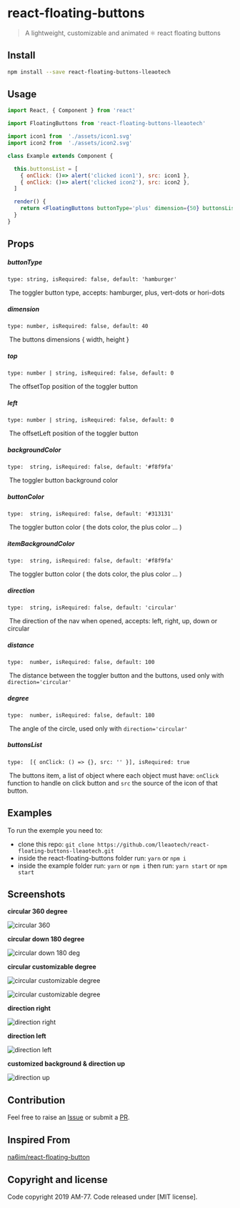 # react-floating-buttons

> A lightweight, customizable and animated ⚛️ react floating buttons


## Install

```bash
npm install --save react-floating-buttons-lleaotech
```

## Usage

```jsx
import React, { Component } from 'react'

import FloatingButtons from 'react-floating-buttons-lleaotech'

import icon1 from  './assets/icon1.svg'
import icon2 from  './assets/icon2.svg'

class Example extends Component {

  this.buttonsList = [
    { onClick: ()=> alert('clicked icon1'), src: icon1 },
    { onClick: ()=> alert('clicked icon2'), src: icon2 },
  ]

  render() {
    return <FloatingButtons buttonType='plus' dimension={50} buttonsList={this.buttonsList}  top={'calc(50% - 25px)'} left={'5%'} direction="right" />
  }
}
```



## Props



##### buttonType

`type: string, isRequired: false, default: 'hamburger'`

​	The toggler button type, accepts: hamburger, plus, vert-dots or hori-dots

##### dimension

`type: number, isRequired: false, default: 40`

​	The buttons dimensions { width, height }

##### top

`type: number | string, isRequired: false, default: 0`

​	The offsetTop position of the toggler button

##### left

`type: number | string, isRequired: false, default: 0`

​	The offsetLeft position of the toggler button

##### backgroundColor

`type:  string, isRequired: false, default: '#f8f9fa'`

​	The toggler button background color

##### buttonColor

`type:  string, isRequired: false, default: '#313131'`

​	The toggler button color  ( the dots color, the plus color ... )

##### itemBackgroundColor

`type:  string, isRequired: false, default: '#f8f9fa'`

​	The toggler button color  ( the dots color, the plus color ... )

##### direction

`type:  string, isRequired: false, default: 'circular'`

​	The direction of the nav when opened, accepts: left, right, up, down or circular

##### distance

`type:  number, isRequired: false, default: 100`

​	The distance between the toggler button and the buttons, used only with `direction='circular'`

##### degree

`type:  number, isRequired: false, default: 180`

​	The angle of the circle, used only with `direction='circular'`

##### buttonsList

`type:  [{ onClick: () => {}, src: '' }], isRequired: true`

​	The buttons item, a list of object where each object must have: `onClick` function to handle on click button and `src` the source of the icon of that button.



## Examples

To run the exemple you need to:

-   clone this repo: `git clone https://github.com/lleaotech/react-floating-buttons-lleaotech.git`
-   inside the react-floating-buttons folder run: `yarn` or `npm i`
-   inside the example folder run: `yarn` or `npm i` then run: `yarn start` or `npm start`



## Screenshots

**circular 360 degree**

![circular 360](./screenshots/360.gif)



**circular down 180 degree**

![circular down 180 deg](./screenshots/down-180.gif)

**circular customizable degree**

![circular customizable degree](./screenshots/270.gif)

![circular customizable degree](./screenshots/down-90.gif)

**direction right**

![direction right](./screenshots/right.gif)



**direction left**

![direction left](./screenshots/left.gif)

**customized background & direction up**

![direction up](./screenshots/up.gif)



## Contribution

Feel free to raise an [Issue](https://github.com/AM-77/react-floating-buttons/issues) or submit a [PR](https://github.com/AM-77/react-floating-buttons/pulls).


## Inspired From

[na6im/react-floating-button](https://github.com/na6im/react-floating-button)


## Copyright and license

Code copyright 2019 AM-77. Code released under [MIT license].
